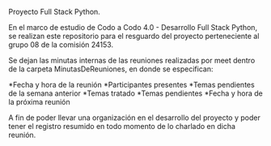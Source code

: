 Proyecto Full Stack Python.

En el marco de estudio de Codo a Codo 4.0 - Desarrollo Full Stack Python, se realizan este repositorio para el resguardo del proyecto perteneciente al grupo 08 de la comisión 24153.


Se dejan las minutas internas de las reuniones realizadas por meet dentro de la carpeta MinutasDeReuniones, en donde se especifican:

*Fecha y hora de la reunión
*Participantes presentes
*Temas pendientes de la semana anterior
*Temas tratado
*Temas pendientes
*Fecha y hora de la próxima reunión

A fin de poder llevar una organización en el desarrollo del proyecto y poder tener el registro resumido en todo momento de lo charlado en dicha reunión.

